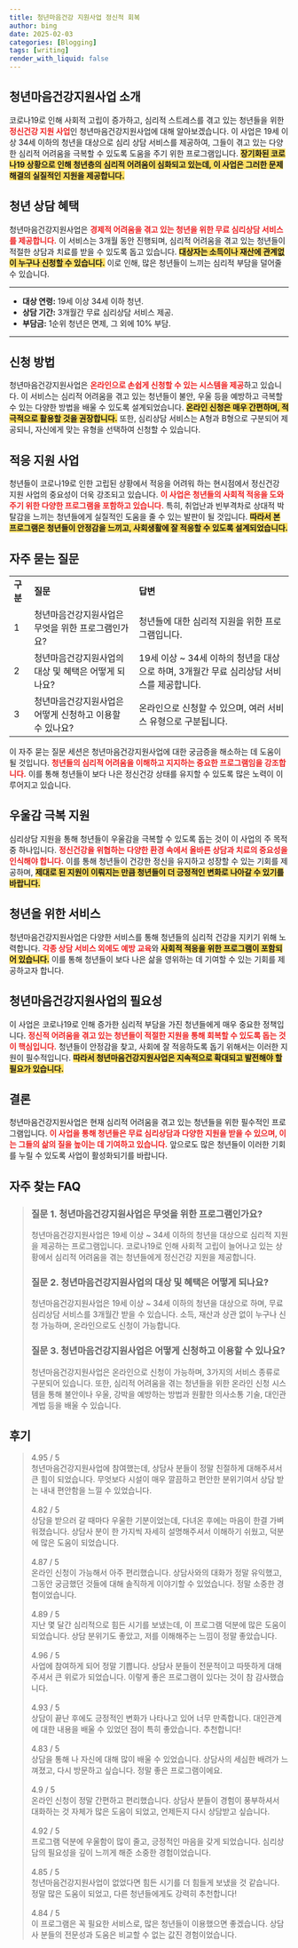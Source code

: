 ```yaml
---
title: 청년마음건강 지원사업 정신적 회복
author: bing
date: 2025-02-03
categories: [Blogging]
tags: [writing]
render_with_liquid: false
---
```



<h2 id='청년마음건강지원사업 소개'>청년마음건강지원사업 소개</h2>

<p>코로나19로 인해 사회적 고립이 증가하고, 심리적 스트레스를 겪고 있는 청년들을 위한 <b><span style="color: #ee2323;">정신건강 지원 사업</span></b>인 청년마음건강지원사업에 대해 알아보겠습니다. 이 사업은 19세 이상 34세 이하의 청년을 대상으로 심리 상담 서비스를 제공하여, 그들이 겪고 있는 다양한 심리적 어려움을 극복할 수 있도록 도움을 주기 위한 프로그램입니다. <b><span style="background-color: #ffe066;">장기화된 코로나19 상황으로 인해 청년층의 심리적 어려움이 심화되고 있는데, 이 사업은 그러한 문제 해결의 실질적인 지원을 제공합니다.</span></b></p>

<h2 id='청년 상담 혜택'>청년 상담 혜택</h2>

<p>청년마음건강지원사업은 <b><span style="color: #ee2323;">경제적 어려움을 겪고 있는 청년을 위한 무료 심리상담 서비스를 제공합니다.</span></b> 이 서비스는 3개월 동안 진행되며, 심리적 어려움을 겪고 있는 청년들이 적절한 상담과 치료를 받을 수 있도록 돕고 있습니다. <b><span style="background-color: #ffe066;">대상자는 소득이나 재산에 관계없이 누구나 신청할 수 있습니다.</span></b> 이로 인해, 많은 청년들이 느끼는 심리적 부담을 덜어줄 수 있습니다.</p>

<hr />

<ul>
    <li><b>대상 연령:</b> 19세 이상 34세 이하 청년.</li>
    <li><b>상담 기간:</b> 3개월간 무료 심리상담 서비스 제공.</li>
    <li><b>부담금:</b> 1순위 청년은 면제, 그 외에 10% 부담.</li>
</ul>

<hr />

<h2 id='신청 방법'>신청 방법</h2>

<p>청년마음건강지원사업은 <b><span style="color: #ee2323;">온라인으로 손쉽게 신청할 수 있는 시스템을 제공</span></b>하고 있습니다. 이 서비스는 심리적 어려움을 겪고 있는 청년들이 불안, 우울 등을 예방하고 극복할 수 있는 다양한 방법을 배울 수 있도록 설계되었습니다. <b><span style="background-color: #ffe066;">온라인 신청은 매우 간편하며, 적극적으로 활용할 것을 권장합니다.</span></b> 또한, 심리상담 서비스는 A형과 B형으로 구분되어 제공되니, 자신에게 맞는 유형을 선택하여 신청할 수 있습니다.</p>

<h2 id='적응 지원 사업'>적응 지원 사업</h2>

<p>청년들이 코로나19로 인한 고립된 상황에서 적응을 어려워 하는 현시점에서 정신건강 지원 사업의 중요성이 더욱 강조되고 있습니다. <b><span style="color: #ee2323;">이 사업은 청년들의 사회적 적응을 도와주기 위한 다양한 프로그램을 포함하고 있습니다.</span></b> 특히, 취업난과 빈부격차로 상대적 박탈감을 느끼는 청년들에게 실질적인 도움을 줄 수 있는 발판이 될 것입니다. <b><span style="background-color: #ffe066;">따라서 본 프로그램은 청년들이 안정감을 느끼고, 사회생활에 잘 적응할 수 있도록 설계되었습니다.</span></b></p>

<h2 id='자주 묻는 질문'>자주 묻는 질문</h2>

<table>
    <tr>
        <td><b>구분</b></td>
        <td><b>질문</b></td>
        <td><b>답변</b></td>
    </tr>
    <tr>
        <td>1</td>
        <td>청년마음건강지원사업은 무엇을 위한 프로그램인가요?</td>
        <td>청년들에 대한 심리적 지원을 위한 프로그램입니다.</td>
    </tr>
    <tr>
        <td>2</td>
        <td>청년마음건강지원사업의 대상 및 혜택은 어떻게 되나요?</td>
        <td>19세 이상 ~ 34세 이하의 청년을 대상으로 하며, 3개월간 무료 심리상담 서비스를 제공합니다.</td>
    </tr>
    <tr>
        <td>3</td>
        <td>청년마음건강지원사업은 어떻게 신청하고 이용할 수 있나요?</td>
        <td>온라인으로 신청할 수 있으며, 여러 서비스 유형으로 구분됩니다.</td>
    </tr>
</table>

<p>이 자주 묻는 질문 세션은 청년마음건강지원사업에 대한 궁금증을 해소하는 데 도움이 될 것입니다. <b><span style="color: #ee2323;">청년들의 심리적 어려움을 이해하고 지지하는 중요한 프로그램임을 강조합니다.</span></b> 이를 통해 청년들이 보다 나은 정신건강 상태를 유지할 수 있도록 많은 노력이 이루어지고 있습니다.</p>

<h2 id='우울감 극복 지원'>우울감 극복 지원</h2>

<p>심리상담 지원을 통해 청년들이 우울감을 극복할 수 있도록 돕는 것이 이 사업의 주 목적 중 하나입니다. <b><span style="color: #ee2323;">정신건강을 위협하는 다양한 환경 속에서 올바른 상담과 치료의 중요성을 인식해야 합니다.</span></b> 이를 통해 청년들이 건강한 정신을 유지하고 성장할 수 있는 기회를 제공하며, <b><span style="background-color: #ffe066;">제대로 된 지원이 이뤄지는 만큼 청년들이 더 긍정적인 변화로 나아갈 수 있기를 바랍니다.</span></b></p>

<h2 id='청년을 위한 서비스'>청년을 위한 서비스</h2>

<p>청년마음건강지원사업은 다양한 서비스를 통해 청년들의 심리적 건강을 지키기 위해 노력합니다. <b><span style="color: #ee2323;">각종 상담 서비스 외에도 예방 교육</span></b>와 <b><span style="background-color: #ffe066;">사회적 적응을 위한 프로그램이 포함되어 있습니다.</span></b> 이를 통해 청년들이 보다 나은 삶을 영위하는 데 기여할 수 있는 기회를 제공하고자 합니다.</p>

<h2 id='청년마음건강지원사업의 필요성'>청년마음건강지원사업의 필요성</h2>

<p>이 사업은 코로나19로 인해 증가한 심리적 부담을 가진 청년들에게 매우 중요한 정책입니다. <b><span style="color: #ee2323;">정신적 어려움을 겪고 있는 청년들이 적절한 지원을 통해 회복할 수 있도록 돕는 것이 핵심입니다.</span></b> 청년들이 안정감을 찾고, 사회에 잘 적응하도록 돕기 위해서는 이러한 지원이 필수적입니다. <b><span style="background-color: #ffe066;">따라서 청년마음건강지원사업은 지속적으로 확대되고 발전해야 할 필요가 있습니다.</span></b></p>

<h2 id='결론'>결론</h2>

<p>청년마음건강지원사업은 현재 심리적 어려움을 겪고 있는 청년들을 위한 필수적인 프로그램입니다. <b><span style="color: #ee2323;">이 사업을 통해 청년들은 무료 심리상담과 다양한 지원을 받을 수 있으며, 이는 그들의 삶의 질을 높이는 데 기여하고 있습니다.</span></b> 앞으로도 많은 청년들이 이러한 기회를 누릴 수 있도록 사업이 활성화되기를 바랍니다.</p>


<h2 id='자주_찾는_FAQ'>자주 찾는 FAQ</h2>
<div itemscope="" itemtype="https://schema.org/FAQPage"> 
<blockquote> 
<div itemscope="" itemprop="mainEntity" itemtype="https://schema.org/Question"> 
<h3 itemprop="name">질문 1. 청년마음건강지원사업은 무엇을 위한 프로그램인가요?</h3> 
<div itemscope="" itemprop="acceptedAnswer" itemtype="https://schema.org/Answer"> 
<span itemprop="text"> 
<p>청년마음건강지원사업은 19세 이상 ~ 34세 이하의 청년을 대상으로 심리적 지원을 제공하는 프로그램입니다. 코로나19로 인해 사회적 고립이 늘어나고 있는 상황에서 심리적 어려움을 겪는 청년들에게 정신건강 지원을 제공합니다.</p> 
</span> 
</div> 
</div> 

<div itemscope="" itemprop="mainEntity" itemtype="https://schema.org/Question"> 
<h3 itemprop="name">질문 2. 청년마음건강지원사업의 대상 및 혜택은 어떻게 되나요?</h3> 
<div itemscope="" itemprop="acceptedAnswer" itemtype="https://schema.org/Answer"> 
<span itemprop="text"> 
<p>청년마음건강지원사업은 19세 이상 ~ 34세 이하의 청년을 대상으로 하며, 무료 심리상담 서비스를 3개월간 받을 수 있습니다. 소득, 재산과 상관 없이 누구나 신청 가능하며, 온라인으로도 신청이 가능합니다.</p> 
</span> 
</div> 
</div> 

<div itemscope="" itemprop="mainEntity" itemtype="https://schema.org/Question"> 
<h3 itemprop="name">질문 3. 청년마음건강지원사업은 어떻게 신청하고 이용할 수 있나요?</h3> 
<div itemscope="" itemprop="acceptedAnswer" itemtype="https://schema.org/Answer"> 
<span itemprop="text"> 
<p>청년마음건강지원사업은 온라인으로 신청이 가능하며, 3가지의 서비스 종류로 구분되어 있습니다. 또한, 심리적 어려움을 겪는 청년들을 위한 온라인 신청 시스템을 통해 불안이나 우울, 강박을 예방하는 방법과 원활한 의사소통 기술, 대인관계법 등을 배울 수 있습니다.</p> 
</span> 
</div> 
</div> 
</blockquote> 
</div>
<h2 id='후기'>후기</h2>
<div itemscope itemtype="https://schema.org/Product">
  <blockquote>
  <div itemprop="review" itemscope itemtype="https://schema.org/Review">
      <div itemprop="reviewRating" itemscope itemtype="https://schema.org/Rating"> <span itemprop="ratingValue">4.95</span> / <span itemprop="bestRating">5</span> </div>
      <span itemprop="reviewBody">청년마음건강지원사업에 참여했는데, 상담사 분들이 정말 친절하게 대해주셔서 큰 힘이 되었습니다. 무엇보다 시설이 매우 깔끔하고 편안한 분위기여서 상담 받는 내내 편안함을 느낄 수 있었습니다.</span>
  </div>
  <br>
  <div itemprop="review" itemscope itemtype="https://schema.org/Review">
      <div itemprop="reviewRating" itemscope itemtype="https://schema.org/Rating"> <span itemprop="ratingValue">4.82</span> / <span itemprop="bestRating">5</span> </div>
      <span itemprop="reviewBody">상담을 받으러 갈 때마다 우울한 기분이었는데, 다녀온 후에는 마음이 한결 가벼워졌습니다. 상담사 분이 한 가지씩 자세히 설명해주셔서 이해하기 쉬웠고, 덕분에 많은 도움이 되었습니다.</span>
  </div>
  <br>
  <div itemprop="review" itemscope itemtype="https://schema.org/Review">
      <div itemprop="reviewRating" itemscope itemtype="https://schema.org/Rating"> <span itemprop="ratingValue">4.87</span> / <span itemprop="bestRating">5</span> </div>
      <span itemprop="reviewBody">온라인 신청이 가능해서 아주 편리했습니다. 상담사와의 대화가 정말 유익했고, 그동안 궁금했던 것들에 대해 솔직하게 이야기할 수 있었습니다. 정말 소중한 경험이었습니다.</span>
  </div>
  <br>
  <div itemprop="review" itemscope itemtype="https://schema.org/Review">
      <div itemprop="reviewRating" itemscope itemtype="https://schema.org/Rating"> <span itemprop="ratingValue">4.89</span> / <span itemprop="bestRating">5</span> </div>
      <span itemprop="reviewBody">지난 몇 달간 심리적으로 힘든 시기를 보냈는데, 이 프로그램 덕분에 많은 도움이 되었습니다. 상담 분위기도 좋았고, 저를 이해해주는 느낌이 정말 좋았습니다.</span>
  </div>
  <br>
  <div itemprop="review" itemscope itemtype="https://schema.org/Review">
      <div itemprop="reviewRating" itemscope itemtype="https://schema.org/Rating"> <span itemprop="ratingValue">4.96</span> / <span itemprop="bestRating">5</span> </div>
      <span itemprop="reviewBody">사업에 참여하게 되어 정말 기쁩니다. 상담사 분들이 전문적이고 따뜻하게 대해주셔서 큰 위로가 되었습니다. 이렇게 좋은 프로그램이 있다는 것이 참 감사했습니다.</span>
  </div>
  <br>
  <div itemprop="review" itemscope itemtype="https://schema.org/Review">
      <div itemprop="reviewRating" itemscope itemtype="https://schema.org/Rating"> <span itemprop="ratingValue">4.93</span> / <span itemprop="bestRating">5</span> </div>
      <span itemprop="reviewBody">상담이 끝난 후에도 긍정적인 변화가 나타나고 있어 너무 만족합니다. 대인관계에 대한 내용을 배울 수 있었던 점이 특히 좋았습니다. 추천합니다!</span>
  </div>
  <br>
  <div itemprop="review" itemscope itemtype="https://schema.org/Review">
      <div itemprop="reviewRating" itemscope itemtype="https://schema.org/Rating"> <span itemprop="ratingValue">4.83</span> / <span itemprop="bestRating">5</span> </div>
      <span itemprop="reviewBody">상담을 통해 나 자신에 대해 많이 배울 수 있었습니다. 상담사의 세심한 배려가 느껴졌고, 다시 방문하고 싶습니다. 정말 좋은 프로그램이에요.</span>
  </div>
  <br>
  <div itemprop="review" itemscope itemtype="https://schema.org/Review">
      <div itemprop="reviewRating" itemscope itemtype="https://schema.org/Rating"> <span itemprop="ratingValue">4.9</span> / <span itemprop="bestRating">5</span> </div>
      <span itemprop="reviewBody">온라인 신청이 정말 간편하고 편리했습니다. 상담사 분들이 경험이 풍부하셔서 대화하는 것 자체가 많은 도움이 되었고, 언제든지 다시 상담받고 싶습니다.</span>
  </div>
  <br>
  <div itemprop="review" itemscope itemtype="https://schema.org/Review">
      <div itemprop="reviewRating" itemscope itemtype="https://schema.org/Rating"> <span itemprop="ratingValue">4.92</span> / <span itemprop="bestRating">5</span> </div>
      <span itemprop="reviewBody">프로그램 덕분에 우울함이 많이 줄고, 긍정적인 마음을 갖게 되었습니다. 심리상담의 필요성을 깊이 느끼게 해준 소중한 경험이었습니다.</span>
  </div>
  <br>
  <div itemprop="review" itemscope itemtype="https://schema.org/Review">
      <div itemprop="reviewRating" itemscope itemtype="https://schema.org/Rating"> <span itemprop="ratingValue">4.85</span> / <span itemprop="bestRating">5</span> </div>
      <span itemprop="reviewBody">청년마음건강지원사업이 없었다면 힘든 시기를 더 힘들게 보냈을 것 같습니다. 정말 많은 도움이 되었고, 다른 청년들에게도 강력히 추천합니다!</span>
  </div>
  <br>
  <div itemprop="review" itemscope itemtype="https://schema.org/Review">
      <div itemprop="reviewRating" itemscope itemtype="https://schema.org/Rating"> <span itemprop="ratingValue">4.84</span> / <span itemprop="bestRating">5</span> </div>
      <span itemprop="reviewBody">이 프로그램은 꼭 필요한 서비스로, 많은 청년들이 이용했으면 좋겠습니다. 상담사 분들의 전문성과 도움은 비교할 수 없는 값진 경험이었습니다.</span>
  </div>
  </blockquote>
</div>
